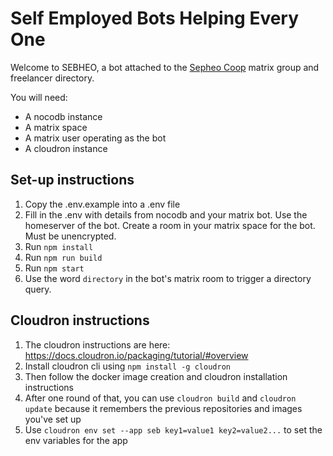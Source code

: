 # Self Employed Bots Helping Every One

Welcome to SEBHEO, a bot attached to the [Sepheo Coop](https://sepheo.co) matrix group and freelancer directory.

You will need:

- A nocodb instance
- A matrix space
- A matrix user operating as the bot
- A cloudron instance

## Set-up instructions

1. Copy the .env.example into a .env file
2. Fill in the .env with details from nocodb and your matrix bot. Use the homeserver of the bot. Create a room in your matrix space for the bot. Must be unencrypted.
3. Run `npm install`
4. Run `npm run build`
5. Run `npm start`
6. Use the word `directory` in the bot's matrix room to trigger a directory query.

## Cloudron instructions

1. The cloudron instructions are here: https://docs.cloudron.io/packaging/tutorial/#overview
2. Install cloudron cli using `npm install -g cloudron`
3. Then follow the docker image creation and cloudron installation instructions
4. After one round of that, you can use `cloudron build` and `cloudron update` because it remembers the previous repositories and images you've set up
5. Use `cloudron env set --app seb key1=value1 key2=value2...` to set the env variables for the app
